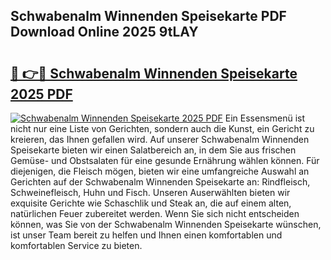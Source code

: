## Schwabenalm Winnenden Speisekarte PDF Download Online 2025 9tLAY

# <h2><a href="http://gc6xy1.nevu.top/?p=Schwabenalm+Winnenden+Speisekarte">🔗 👉🔴 Schwabenalm Winnenden Speisekarte 2025 PDF</a></h2>

[![Schwabenalm Winnenden Speisekarte 2025 PDF](https://i.imgur.com/dBaPXMq.png)](http://gc6xy1.nevu.top/?p=Schwabenalm+Winnenden+Speisekarte)
Ein Essensmenü ist nicht nur eine Liste von Gerichten, sondern auch die Kunst, ein Gericht zu kreieren, das Ihnen gefallen wird. Auf unserer Schwabenalm Winnenden Speisekarte bieten wir einen Salatbereich an, in dem Sie aus frischen Gemüse- und Obstsalaten für eine gesunde Ernährung wählen können. Für diejenigen, die Fleisch mögen, bieten wir eine umfangreiche Auswahl an Gerichten auf der Schwabenalm Winnenden Speisekarte an: Rindfleisch, Schweinefleisch, Huhn und Fisch. Unseren Auserwählten bieten wir exquisite Gerichte wie Schaschlik und Steak an, die auf einem alten, natürlichen Feuer zubereitet werden. Wenn Sie sich nicht entscheiden können, was Sie von der Schwabenalm Winnenden Speisekarte wünschen, ist unser Team bereit zu helfen und Ihnen einen komfortablen und komfortablen Service zu bieten.
